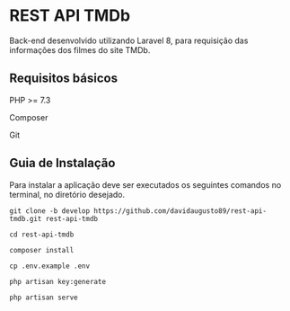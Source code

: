 # REST API TMDb

Back-end desenvolvido utilizando Laravel 8, para requisição das informações dos filmes do site TMDb.

## Requisitos básicos

PHP >= 7.3

Composer

Git


## Guia de Instalação

Para instalar a aplicação deve ser executados os seguintes comandos no terminal, no diretório desejado.
	
	git clone -b develop https://github.com/davidaugusto89/rest-api-tmdb.git rest-api-tmdb

	cd rest-api-tmdb

	composer install

	cp .env.example .env

	php artisan key:generate

	php artisan serve